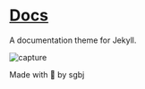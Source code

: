 # [Docs](https://batary.io/jekyll-docs/)
A documentation theme for Jekyll.

![capture](https://user-images.githubusercontent.com/5178445/46627868-70a3f800-cb01-11e8-9a08-72d2ce09055e.PNG)

Made with 💙 by sgbj
